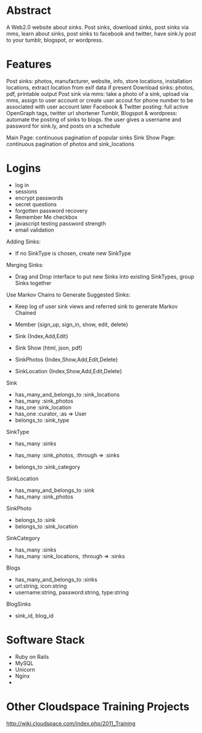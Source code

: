 # Abstract
A Web2.0 website about sinks. Post sinks, download sinks, post sinks via mms, learn about sinks, post sinks to facebook and twitter, have sink.ly post to your tumblr, blogspot, or wordpress. 

# Features
Post sinks: photos, manufacturer, website, info, store locations, installation locations, extract location from exif data if present
Download sinks: photos, pdf, printable output
Post sink via mms: take a photo of a sink, upload via mms, assign to user account or create user accout for phone number to be associated with user account later
Facebook & Twitter posting: full active OpenGraph tags, twitter url shortener
Tumblr, Blogspot & wordpress: automate the posting of sinks to blogs. the user gives a username and password for sink.ly, and posts on a schedule

Main Page: continuous pagination of popular sinks
Sink Show Page: continuous pagination of photos and sink_locations

# Logins
* log in
* sessions
* encrypt passwords
* secret questions
* forgotten password recovery
* Remember Me checkbox
* javascript testing password strength
* email validation

Adding Sinks:

* If no SinkType is chosen, create new SinkType

Merging Sinks:

* Drag and Drop interface to put new Sinks into existing SinkTypes, group Sinks together

Use Markov Chains to Generate Suggested Sinks:

* Keep log of user sink views and referred sink to generate Markov Chained 


* Member {sign_up, sign_in, show, edit, delete}
* Sink {Index,Add,Edit}
* Sink Show (html, json, pdf)
* SinkPhotos {Index,Show,Add,Edit,Delete}
* SinkLocation {Index,Show,Add,Edit,Delete}

Sink

* has_many_and_belongs_to :sink_locations
* has_many :sink_photos
* has_one :sink_location
* has_one :curator, :as => User
* belongs_to :sink_type

SinkType

* has_many :sinks

* has_many :sink_photos, :through => :sinks
* belongs_to :sink_category

SinkLocation

* has_many_and_belongs_to :sink
* has_many :sink_photos

SinkPhoto

* belongs_to :sink 
* belongs_to :sink_location

SinkCategory

* has_many :sinks
* has_many :sink_locations, :through => :sinks

Blogs

* has_many_and_belongs_to :sinks
* url:string, icon:string
* username:string, password:string, type:string

BlogSinks

* sink_id, blog_id


# Software Stack
* Ruby on Rails
* MySQL
* Unicorn
* Nginx
* 


# Other Cloudspace Training Projects
http://wiki.cloudspace.com/index.php/2011_Training
